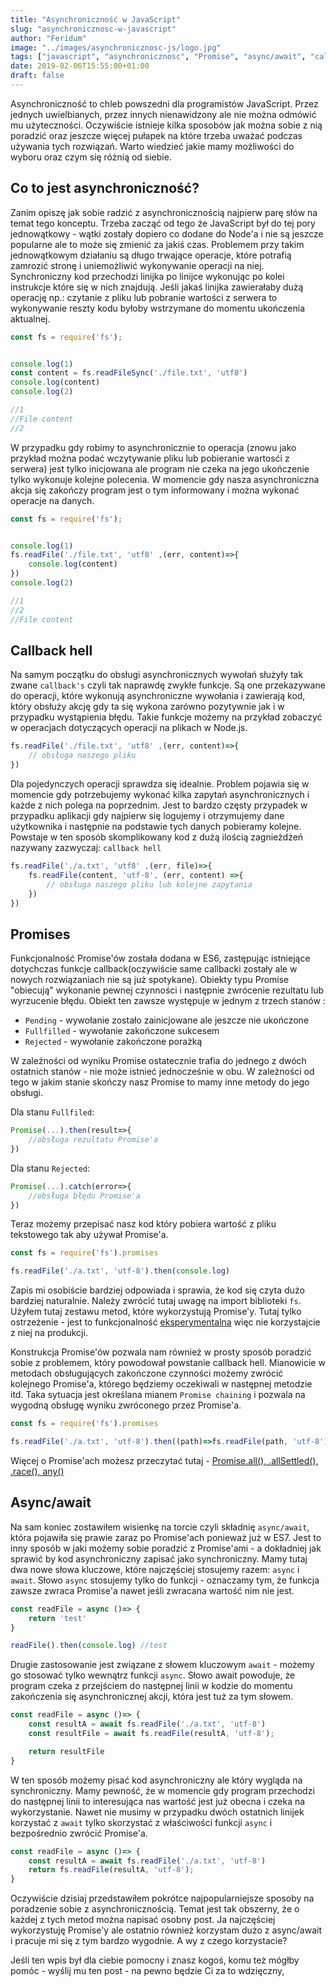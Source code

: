 ```yaml
---
title: "Asynchroniczność w JavaScript"
slug: "asynchronicznosc-w-javascript"
author: "Feridum"
image: "../images/asynchronicznosc-js/logo.jpg"
tags: ["javascript", "asynchronicznosc", "Promise", "async/await", "callback"]
date: 2019-02-06T15:55:00+01:00
draft: false
---
```


Asynchroniczność to chleb powszedni dla programistów JavaScript. Przez jednych uwielbianych, przez innych nienawidzony ale nie można odmówić mu użyteczności. Oczywiście istnieje kilka sposobów jak można sobie z nią poradzić oraz jeszcze więcej pułapek na które trzeba uważać podczas używania tych rozwiązań. Warto wiedzieć jakie mamy możliwości do wyboru oraz czym się różnią od siebie.
<!--more-->

## Co to jest asynchroniczność?

Zanim opiszę jak sobie radzić z asynchronicznością najpierw parę słów na temat tego konceptu. Trzeba zacząć od tego że JavaScript był do tej pory jednowątkowy - wątki zostały dopiero co dodane do Node'a i nie są jeszcze popularne ale to może się zmienić za jakiś czas. Problemem przy takim jednowątkowym działaniu są długo trwające operacje, które potrafią zamrozić stronę i uniemożliwić wykonywanie operacji na niej. Synchroniczny kod przechodzi linijka po linijce wykonując po kolei instrukcje które się w nich znajdują. Jeśli jakaś linijka zawierałaby dużą operację np.: czytanie z pliku lub pobranie wartości z serwera to wykonywanie reszty kodu byłoby wstrzymane do momentu ukończenia aktualnej.  

```js
const fs = require('fs');


console.log(1)
const content = fs.readFileSync('./file.txt', 'utf8')
console.log(content)
console.log(2)

//1
//File content
//2

```

W przypadku gdy robimy to asynchronicznie to operacja (znowu jako przykład można podać wczytywanie pliku lub pobieranie wartosći z serwera) jest tylko inicjowana ale program nie czeka na jego ukończenie tylko wykonuje kolejne polecenia. W momencie gdy nasza asynchroniczna akcja się zakończy program jest o tym informowany i można wykonać operacje na danych.

```js
const fs = require('fs');


console.log(1)
fs.readFile('./file.txt', 'utf8' ,(err, content)=>{
    console.log(content)
})
console.log(2)

//1
//2
//File content
```

## Callback hell

Na samym początku do obsługi asynchronicznych wywołań służyły tak zwane `callback's` czyli tak naprawdę zwykłe funkcje. Są one przekazywane do operacji, które wykonują asynchroniczne wywołania i zawierają kod, który obsłuży akcję gdy ta się wykona zarówno pozytywnie jak i w przypadku wystąpienia błędu. Takie funkcje możemy na przykład zobaczyć w operacjach dotyczących operacji na plikach w Node.js.

```js
fs.readFile('./file.txt', 'utf8' ,(err, content)=>{
    // obsługa naszego pliku
})
```

Dla pojedynczych operacji sprawdza się idealnie. Problem pojawia się w momencie gdy potrzebujemy wykonać kilka zapytań asynchronicznych i każde z nich polega na poprzednim. Jest to bardzo częsty przypadek w przypadku aplikacji gdy najpierw się logujemy i otrzymujemy dane użytkownika i następnie na podstawie tych danych pobieramy kolejne. Powstaje w ten sposób skomplikowany kod z dużą ilością zagnieżdżeń nazywany zazwyczaj: `callback hell`

```js
fs.readFile('./a.txt', 'utf8' ,(err, file)=>{
    fs.readFile(content, 'utf-8', (err, content) =>{
        // obsługa naszego pliku lub kolejne zapytania
    })
})
```

## Promises
Funkcjonalność Promise'ów została dodana w ES6, zastępując istniejące dotychczas funkcje callback(oczywiście same callbacki zostały ale w nowych rozwiązaniach nie są już spotykane). Obiekty typu Promise "obiecują" wykonanie pewnej czynności i następnie zwrócenie rezultatu lub wyrzucenie błędu. Obiekt ten zawsze występuje w jednym z trzech stanów : 

- `Pending` - wywołanie zostało zainicjowane ale jeszcze nie ukończone
- `Fullfilled` - wywołanie zakończone sukcesem
- `Rejected` - wywołanie zakończone porażką

W zależności od wyniku Promise ostatecznie trafia do jednego z dwóch ostatnich stanów - nie może istnieć jednocześnie w obu. W zależności od tego w jakim stanie skończy nasz Promise to mamy inne metody do jego obsługi.

Dla stanu `Fullfiled`:

```js
Promise(...).then(result=>{
    //obsługa rezultatu Promise'a
})

``` 

Dla stanu `Rejected`: 

```js
Promise(...).catch(error=>{
    //obsługa błędu Promise'a
})
```

Teraz możemy przepisać nasz kod który pobiera wartość z pliku tekstowego tak aby używał Promise'a. 

```js
const fs = require('fs').promises

fs.readFile('./a.txt', 'utf-8').then(console.log)

```

Zapis mi osobiście bardziej odpowiada i sprawia, że kod się czyta dużo bardziej naturalnie. Należy zwrócić tutaj uwagę na import biblioteki `fs`. Użyłem tutaj zestawu metod, które wykorzystują Promise'y. Tutaj tylko ostrzeżenie - jest to funkcjonalność [eksperymentalna](https://nodejs.org/dist/latest-v10.x/docs/api/fs.html#fs_fs_promises_api) więc nie korzystajcie z niej na produkcji.

Konstrukcja Promise'ów pozwala nam również w prosty sposób poradzić sobie z problemem, który powodował powstanie callback hell. Mianowicie w metodach obsługujących zakończone czynności możemy zwrócić kolejnego Promise'a, którego będziemy oczekiwali w następnej metodzie itd. Taka sytuacja jest określana mianem `Promise chaining` i pozwala na wygodną obsługę wyniku zwróconego przez Promise'a.

```js
const fs = require('fs').promises

fs.readFile('./a.txt', 'utf-8').then((path)=>fs.readFile(path, 'utf-8')).then(console.log)

```

Więcej o Promise'ach możesz przeczytać tutaj - [Promise.all(), .allSettled(), .race(), any()](https://fsgeek.pl/post/javascript-promise-all-allsettled-race-any/)


## Async/await

Na sam koniec zostawiłem wisienkę na torcie czyli składnię `async/await`, która pojawiła się prawie zaraz po Promise'ach ponieważ już w ES7. Jest to inny sposób w jaki możemy sobie poradzić z Promise'ami - a dokładniej jak sprawić by kod asynchroniczny zapisać jako synchroniczny. Mamy tutaj dwa nowe słowa kluczowe, które najczęściej stosujemy razem: `async` i `await`.  Słowo `async` stosujemy tylko do funkcji - oznaczamy tym, że funkcja zawsze zwraca Promise'a nawet jeśli zwracana wartość nim nie jest. 

```js
const readFile = async ()=> {
    return 'test'
}

readFile().then(console.log) //test
```


Drugie zastosowanie jest związane z słowem kluczowym `await` - możemy go stosować tylko wewnątrz funkcji `async`. 
Słowo await powoduje, że program czeka z przejściem do następnej linii w kodzie do momentu zakończenia się asynchronicznej akcji, która jest tuż za tym słowem.

```js
const readFile = async ()=> {
    const resultA = await fs.readFile('./a.txt', 'utf-8')
    const resultFile = await fs.readFile(resultA, 'utf-8');

    return resultFile
}
```

W ten sposób możemy pisać kod asynchroniczny ale który wygląda na synchroniczny. Mamy pewność, że w momencie gdy program przechodzi do następnej linii to interesująca nas wartość jest już obecna i czeka na wykorzystanie. Nawet nie musimy w przypadku dwóch ostatnich linijek korzystać z `await` tylko skorzystać z właściwości funkcji `async` i bezpośrednio zwrócić Promise'a.

```js
const readFile = async ()=> {
    const resultA = await fs.readFile('./a.txt', 'utf-8')
    return fs.readFile(resultA, 'utf-8');
}
```

Oczywiście dzisiaj przedstawiłem pokrótce najpopularniejsze sposoby na poradzenie sobie z asynchronicznością. Temat jest tak obszerny, że o każdej z tych metod można napisać osobny post. Ja najczęściej wykorzystuję Promise'y ale ostatnio również korzystam dużo z async/await i pracuje mi się z tym bardzo wygodnie. A wy z czego korzystacie? 

Jeśli ten wpis był dla ciebie pomocny i znasz kogoś, komu też mógłby pomóc - wyślij mu ten post - na pewno będzie Ci za to wdzięczny, 